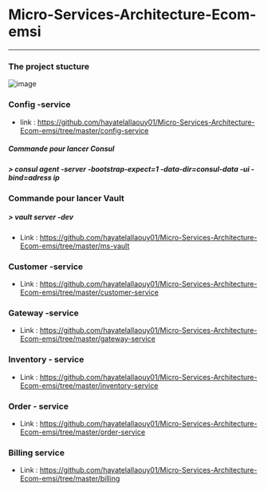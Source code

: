 # Micro-Services-Architecture-Ecom-emsi
----------------------------------
###  The project stucture
![image](https://github.com/hayatelallaouy01/Micro-Services-Architecture-Ecom-emsi/assets/123452386/7732ee65-1cd7-4c0c-b695-9621d3487852)
### Config -service 
* link :  https://github.com/hayatelallaouy01/Micro-Services-Architecture-Ecom-emsi/tree/master/config-service

 ##### Commande pour lancer Consul
##### > consul agent -server -bootstrap-expect=1 -data-dir=consul-data -ui -bind=adress ip

### Commande pour lancer Vault
##### > vault server -dev
   * Link : https://github.com/hayatelallaouy01/Micro-Services-Architecture-Ecom-emsi/tree/master/ms-vault
### Customer -service 
  * Link :  https://github.com/hayatelallaouy01/Micro-Services-Architecture-Ecom-emsi/tree/master/customer-service
 ### Gateway -service
  * Link : https://github.com/hayatelallaouy01/Micro-Services-Architecture-Ecom-emsi/tree/master/gateway-service
 ### Inventory - service 
  * Link : https://github.com/hayatelallaouy01/Micro-Services-Architecture-Ecom-emsi/tree/master/inventory-service
### Order - service 
  * Link :  https://github.com/hayatelallaouy01/Micro-Services-Architecture-Ecom-emsi/tree/master/order-service
### Billing service 
  * Link : https://github.com/hayatelallaouy01/Micro-Services-Architecture-Ecom-emsi/tree/master/billing
